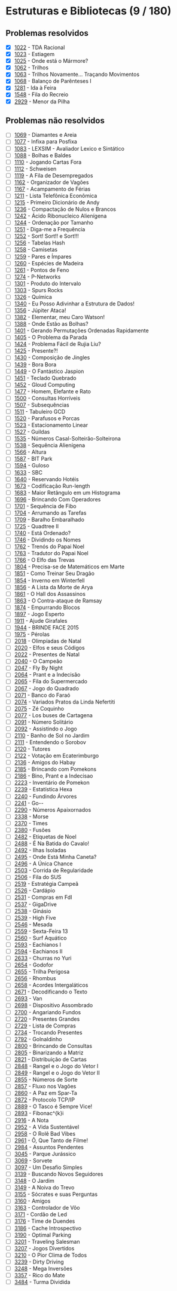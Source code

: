 # Estruturas e Bibliotecas (9 / 180)

## Problemas resolvidos

- [x]  [1022](https://www.beecrowd.com.br/repository/UOJ_1022.html) - TDA Racional
- [x]  [1023](https://www.beecrowd.com.br/repository/UOJ_1023.html) - Estiagem
- [x]  [1025](https://www.beecrowd.com.br/repository/UOJ_1025.html) - Onde está o Mármore?
- [x]  [1062](https://www.beecrowd.com.br/repository/UOJ_1062.html) - Trilhos
- [x]  [1063](https://www.beecrowd.com.br/repository/UOJ_1063.html) - Trilhos Novamente... Traçando Movimentos
- [x]  [1068](https://www.beecrowd.com.br/repository/UOJ_1068.html) - Balanço de Parênteses I
- [x]  [1281](https://www.beecrowd.com.br/repository/UOJ_1281.html) - Ida à Feira
- [x]  [1548](https://www.beecrowd.com.br/repository/UOJ_1548.html) - Fila do Recreio
- [x]  [2929](https://www.beecrowd.com.br/repository/UOJ_2929.html) - Menor da Pilha

## Problemas não resolvidos

- [ ]  [1069](https://www.beecrowd.com.br/repository/UOJ_1069.html) - Diamantes e Areia
- [ ]  [1077](https://www.beecrowd.com.br/repository/UOJ_1077.html) - Infixa para Posfixa
- [ ]  [1083](https://www.beecrowd.com.br/repository/UOJ_1083.html) - LEXSIM - Avaliador Lexico e Sintático
- [ ]  [1088](https://www.beecrowd.com.br/repository/UOJ_1088.html) - Bolhas e Baldes
- [ ]  [1110](https://www.beecrowd.com.br/repository/UOJ_1110.html) - Jogando Cartas Fora
- [ ]  [1112](https://www.beecrowd.com.br/repository/UOJ_1112.html) - Schweisen
- [ ]  [1119](https://www.beecrowd.com.br/repository/UOJ_1119.html) - A Fila de Desempregados
- [ ]  [1162](https://www.beecrowd.com.br/repository/UOJ_1162.html) - Organizador de Vagões
- [ ]  [1167](https://www.beecrowd.com.br/repository/UOJ_1167.html) - Acampamento de Férias
- [ ]  [1211](https://www.beecrowd.com.br/repository/UOJ_1211.html) - Lista Telefônica Econômica
- [ ]  [1215](https://www.beecrowd.com.br/repository/UOJ_1215.html) - Primeiro Dicionário de Andy
- [ ]  [1236](https://www.beecrowd.com.br/repository/UOJ_1236.html) - Compactação de Nulos e Brancos
- [ ]  [1242](https://www.beecrowd.com.br/repository/UOJ_1242.html) - Ácido Ribonucleico Alienígena
- [ ]  [1244](https://www.beecrowd.com.br/repository/UOJ_1244.html) - Ordenação por Tamanho
- [ ]  [1251](https://www.beecrowd.com.br/repository/UOJ_1251.html) - Diga-me a Frequência
- [ ]  [1252](https://www.beecrowd.com.br/repository/UOJ_1252.html) - Sort! Sort!! e Sort!!!
- [ ]  [1256](https://www.beecrowd.com.br/repository/UOJ_1256.html) - Tabelas Hash
- [ ]  [1258](https://www.beecrowd.com.br/repository/UOJ_1258.html) - Camisetas
- [ ]  [1259](https://www.beecrowd.com.br/repository/UOJ_1259.html) - Pares e Ímpares
- [ ]  [1260](https://www.beecrowd.com.br/repository/UOJ_1260.html) - Espécies de Madeira
- [ ]  [1261](https://www.beecrowd.com.br/repository/UOJ_1261.html) - Pontos de Feno
- [ ]  [1274](https://www.beecrowd.com.br/repository/UOJ_1274.html) - P-Networks
- [ ]  [1301](https://www.beecrowd.com.br/repository/UOJ_1301.html) - Produto do Intervalo
- [ ]  [1303](https://www.beecrowd.com.br/repository/UOJ_1303.html) - Spurs Rocks
- [ ]  [1326](https://www.beecrowd.com.br/repository/UOJ_1326.html) - Química
- [ ]  [1340](https://www.beecrowd.com.br/repository/UOJ_1340.html) - Eu Posso Adivinhar a Estrutura de Dados!
- [ ]  [1356](https://www.beecrowd.com.br/repository/UOJ_1356.html) - Júpiter Ataca!
- [ ]  [1382](https://www.beecrowd.com.br/repository/UOJ_1382.html) - Elementar, meu Caro Watson!
- [ ]  [1388](https://www.beecrowd.com.br/repository/UOJ_1388.html) - Onde Estão as Bolhas?
- [ ]  [1401](https://www.beecrowd.com.br/repository/UOJ_1401.html) - Gerando Permutações Ordenadas Rapidamente
- [ ]  [1405](https://www.beecrowd.com.br/repository/UOJ_1405.html) - O Problema da Parada
- [ ]  [1424](https://www.beecrowd.com.br/repository/UOJ_1424.html) - Problema Fácil de Rujia Liu?
- [ ]  [1425](https://www.beecrowd.com.br/repository/UOJ_1425.html) - Presente?!
- [ ]  [1430](https://www.beecrowd.com.br/repository/UOJ_1430.html) - Composição de Jingles
- [ ]  [1439](https://www.beecrowd.com.br/repository/UOJ_1439.html) - Bora Bora
- [ ]  [1449](https://www.beecrowd.com.br/repository/UOJ_1449.html) - O Fantástico Jaspion
- [ ]  [1451](https://www.beecrowd.com.br/repository/UOJ_1451.html) - Teclado Quebrado
- [ ]  [1452](https://www.beecrowd.com.br/repository/UOJ_1452.html) - Gloud Computing
- [ ]  [1477](https://www.beecrowd.com.br/repository/UOJ_1477.html) - Homem, Elefante e Rato
- [ ]  [1500](https://www.beecrowd.com.br/repository/UOJ_1500.html) - Consultas Horríveis
- [ ]  [1507](https://www.beecrowd.com.br/repository/UOJ_1507.html) - Subsequências
- [ ]  [1511](https://www.beecrowd.com.br/repository/UOJ_1511.html) - Tabuleiro GCD
- [ ]  [1520](https://www.beecrowd.com.br/repository/UOJ_1520.html) - Parafusos e Porcas
- [ ]  [1523](https://www.beecrowd.com.br/repository/UOJ_1523.html) - Estacionamento Linear
- [ ]  [1527](https://www.beecrowd.com.br/repository/UOJ_1527.html) - Guildas
- [ ]  [1535](https://www.beecrowd.com.br/repository/UOJ_1535.html) - Números Casal-Solteirão-Solteirona
- [ ]  [1538](https://www.beecrowd.com.br/repository/UOJ_1538.html) - Sequência Alienígena
- [ ]  [1566](https://www.beecrowd.com.br/repository/UOJ_1566.html) - Altura
- [ ]  [1587](https://www.beecrowd.com.br/repository/UOJ_1587.html) - BIT Park
- [ ]  [1594](https://www.beecrowd.com.br/repository/UOJ_1594.html) - Guloso
- [ ]  [1633](https://www.beecrowd.com.br/repository/UOJ_1633.html) - SBC
- [ ]  [1640](https://www.beecrowd.com.br/repository/UOJ_1640.html) - Reservando Hotéis
- [ ]  [1673](https://www.beecrowd.com.br/repository/UOJ_1673.html) - Codificação Run-length
- [ ]  [1683](https://www.beecrowd.com.br/repository/UOJ_1683.html) - Maior Retângulo em um Histograma
- [ ]  [1696](https://www.beecrowd.com.br/repository/UOJ_1696.html) - Brincando Com Operadores
- [ ]  [1701](https://www.beecrowd.com.br/repository/UOJ_1701.html) - Sequência de Fibo
- [ ]  [1704](https://www.beecrowd.com.br/repository/UOJ_1704.html) - Arrumando as Tarefas
- [ ]  [1709](https://www.beecrowd.com.br/repository/UOJ_1709.html) - Baralho Embaralhado
- [ ]  [1725](https://www.beecrowd.com.br/repository/UOJ_1725.html) - Quadtree II
- [ ]  [1740](https://www.beecrowd.com.br/repository/UOJ_1740.html) - Está Ordenado?
- [ ]  [1746](https://www.beecrowd.com.br/repository/UOJ_1746.html) - Dividindo os Nomes
- [ ]  [1762](https://www.beecrowd.com.br/repository/UOJ_1762.html) - Trenós do Papai Noel
- [ ]  [1763](https://www.beecrowd.com.br/repository/UOJ_1763.html) - Tradutor do Papai Noel
- [ ]  [1766](https://www.beecrowd.com.br/repository/UOJ_1766.html) - O Elfo das Trevas
- [ ]  [1804](https://www.beecrowd.com.br/repository/UOJ_1804.html) - Precisa-se de Matemáticos em Marte
- [ ]  [1851](https://www.beecrowd.com.br/repository/UOJ_1851.html) - Como Treinar Seu Dragão
- [ ]  [1854](https://www.beecrowd.com.br/repository/UOJ_1854.html) - Inverno em Winterfell
- [ ]  [1856](https://www.beecrowd.com.br/repository/UOJ_1856.html) - A Lista da Morte de Arya
- [ ]  [1861](https://www.beecrowd.com.br/repository/UOJ_1861.html) - O Hall dos Assassinos
- [ ]  [1863](https://www.beecrowd.com.br/repository/UOJ_1863.html) - O Contra-ataque de Ramsay
- [ ]  [1874](https://www.beecrowd.com.br/repository/UOJ_1874.html) - Empurrando Blocos
- [ ]  [1897](https://www.beecrowd.com.br/repository/UOJ_1897.html) - Jogo Esperto
- [ ]  [1911](https://www.beecrowd.com.br/repository/UOJ_1911.html) - Ajude Girafales
- [ ]  [1944](https://www.beecrowd.com.br/repository/UOJ_1944.html) - BRINDE FACE 2015
- [ ]  [1975](https://www.beecrowd.com.br/repository/UOJ_1975.html) - Pérolas
- [ ]  [2018](https://www.beecrowd.com.br/repository/UOJ_2018.html) - Olimpíadas de Natal
- [ ]  [2020](https://www.beecrowd.com.br/repository/UOJ_2020.html) - Elfos e seus Códigos
- [ ]  [2022](https://www.beecrowd.com.br/repository/UOJ_2022.html) - Presentes de Natal
- [ ]  [2040](https://www.beecrowd.com.br/repository/UOJ_2040.html) - O Campeão
- [ ]  [2047](https://www.beecrowd.com.br/repository/UOJ_2047.html) - Fly By Night
- [ ]  [2064](https://www.beecrowd.com.br/repository/UOJ_2064.html) - Prant e a Indecisão
- [ ]  [2065](https://www.beecrowd.com.br/repository/UOJ_2065.html) - Fila do Supermercado
- [ ]  [2067](https://www.beecrowd.com.br/repository/UOJ_2067.html) - Jogo do Quadrado
- [ ]  [2071](https://www.beecrowd.com.br/repository/UOJ_2071.html) - Banco do Faraó
- [ ]  [2074](https://www.beecrowd.com.br/repository/UOJ_2074.html) - Variados Pratos da Linda Nefertiti
- [ ]  [2075](https://www.beecrowd.com.br/repository/UOJ_2075.html) - Zé Coquinho
- [ ]  [2077](https://www.beecrowd.com.br/repository/UOJ_2077.html) - Los buses de Cartagena
- [ ]  [2091](https://www.beecrowd.com.br/repository/UOJ_2091.html) - Número Solitário
- [ ]  [2092](https://www.beecrowd.com.br/repository/UOJ_2092.html) - Assistindo o Jogo
- [ ]  [2110](https://www.beecrowd.com.br/repository/UOJ_2110.html) - Banho de Sol no Jardim
- [ ]  [2111](https://www.beecrowd.com.br/repository/UOJ_2111.html) - Entendendo o Sorobov
- [ ]  [2120](https://www.beecrowd.com.br/repository/UOJ_2120.html) - Tutores
- [ ]  [2122](https://www.beecrowd.com.br/repository/UOJ_2122.html) - Votação em Ecaterimburgo
- [ ]  [2136](https://www.beecrowd.com.br/repository/UOJ_2136.html) - Amigos do Habay
- [ ]  [2185](https://www.beecrowd.com.br/repository/UOJ_2185.html) - Brincando com Pomekons
- [ ]  [2186](https://www.beecrowd.com.br/repository/UOJ_2186.html) - Bino, Prant e a Indecisao
- [ ]  [2223](https://www.beecrowd.com.br/repository/UOJ_2223.html) - Inventário de Pomekon
- [ ]  [2239](https://www.beecrowd.com.br/repository/UOJ_2239.html) - Estatística Hexa
- [ ]  [2240](https://www.beecrowd.com.br/repository/UOJ_2240.html) - Fundindo Árvores
- [ ]  [2241](https://www.beecrowd.com.br/repository/UOJ_2241.html) - Go--
- [ ]  [2290](https://www.beecrowd.com.br/repository/UOJ_2290.html) - Números Apaixornados
- [ ]  [2338](https://www.beecrowd.com.br/repository/UOJ_2338.html) - Morse
- [ ]  [2370](https://www.beecrowd.com.br/repository/UOJ_2370.html) - Times
- [ ]  [2380](https://www.beecrowd.com.br/repository/UOJ_2380.html) - Fusões
- [ ]  [2482](https://www.beecrowd.com.br/repository/UOJ_2482.html) - Etiquetas de Noel
- [ ]  [2488](https://www.beecrowd.com.br/repository/UOJ_2488.html) - É Na Batida do Cavalo!
- [ ]  [2492](https://www.beecrowd.com.br/repository/UOJ_2492.html) - Ilhas Isoladas
- [ ]  [2495](https://www.beecrowd.com.br/repository/UOJ_2495.html) - Onde Está Minha Caneta?
- [ ]  [2496](https://www.beecrowd.com.br/repository/UOJ_2496.html) - A Única Chance
- [ ]  [2503](https://www.beecrowd.com.br/repository/UOJ_2503.html) - Corrida de Regularidade
- [ ]  [2506](https://www.beecrowd.com.br/repository/UOJ_2506.html) - Fila do SUS
- [ ]  [2519](https://www.beecrowd.com.br/repository/UOJ_2519.html) - Estratégia Campeã
- [ ]  [2526](https://www.beecrowd.com.br/repository/UOJ_2526.html) - Cardápio
- [ ]  [2531](https://www.beecrowd.com.br/repository/UOJ_2531.html) - Compras em FdI
- [ ]  [2537](https://www.beecrowd.com.br/repository/UOJ_2537.html) - GigaDrive
- [ ]  [2538](https://www.beecrowd.com.br/repository/UOJ_2538.html) - Ginásio
- [ ]  [2539](https://www.beecrowd.com.br/repository/UOJ_2539.html) - High Five
- [ ]  [2546](https://www.beecrowd.com.br/repository/UOJ_2546.html) - Mesada
- [ ]  [2559](https://www.beecrowd.com.br/repository/UOJ_2559.html) - Sexta-Feira 13
- [ ]  [2560](https://www.beecrowd.com.br/repository/UOJ_2560.html) - Surf Aquático
- [ ]  [2593](https://www.beecrowd.com.br/repository/UOJ_2593.html) - Eachianos I
- [ ]  [2594](https://www.beecrowd.com.br/repository/UOJ_2594.html) - Eachianos II
- [ ]  [2633](https://www.beecrowd.com.br/repository/UOJ_2633.html) - Churras no Yuri
- [ ]  [2654](https://www.beecrowd.com.br/repository/UOJ_2654.html) - Godofor
- [ ]  [2655](https://www.beecrowd.com.br/repository/UOJ_2655.html) - Trilha Perigosa
- [ ]  [2656](https://www.beecrowd.com.br/repository/UOJ_2656.html) - Rhombus
- [ ]  [2658](https://www.beecrowd.com.br/repository/UOJ_2658.html) - Acordes Intergaláticos
- [ ]  [2671](https://www.beecrowd.com.br/repository/UOJ_2671.html) - Decodificando o Texto
- [ ]  [2693](https://www.beecrowd.com.br/repository/UOJ_2693.html) - Van
- [ ]  [2698](https://www.beecrowd.com.br/repository/UOJ_2698.html) - Dispositivo Assombrado
- [ ]  [2700](https://www.beecrowd.com.br/repository/UOJ_2700.html) - Angariando Fundos
- [ ]  [2720](https://www.beecrowd.com.br/repository/UOJ_2720.html) - Presentes Grandes
- [ ]  [2729](https://www.beecrowd.com.br/repository/UOJ_2729.html) - Lista de Compras
- [ ]  [2734](https://www.beecrowd.com.br/repository/UOJ_2734.html) - Trocando Presentes
- [ ]  [2792](https://www.beecrowd.com.br/repository/UOJ_2792.html) - Golnaldinho
- [ ]  [2800](https://www.beecrowd.com.br/repository/UOJ_2800.html) - Brincando de Consultas
- [ ]  [2805](https://www.beecrowd.com.br/repository/UOJ_2805.html) - Binarizando a Matriz
- [ ]  [2821](https://www.beecrowd.com.br/repository/UOJ_2821.html) - Distribuição de Cartas
- [ ]  [2848](https://www.beecrowd.com.br/repository/UOJ_2848.html) - Rangel e o Jogo do Vetor I
- [ ]  [2849](https://www.beecrowd.com.br/repository/UOJ_2849.html) - Rangel e o Jogo do Vetor II
- [ ]  [2855](https://www.beecrowd.com.br/repository/UOJ_2855.html) - Números de Sorte
- [ ]  [2857](https://www.beecrowd.com.br/repository/UOJ_2857.html) - Fluxo nos Vagões
- [ ]  [2860](https://www.beecrowd.com.br/repository/UOJ_2860.html) - A Paz em Spar-Ta
- [ ]  [2872](https://www.beecrowd.com.br/repository/UOJ_2872.html) - Protocolo TCP/IP
- [ ]  [2889](https://www.beecrowd.com.br/repository/UOJ_2889.html) - O Tasco é Sempre Vice!
- [ ]  [2893](https://www.beecrowd.com.br/repository/UOJ_2893.html) - Fibonac^{k}i
- [ ]  [2916](https://www.beecrowd.com.br/repository/UOJ_2916.html) - A Nota
- [ ]  [2952](https://www.beecrowd.com.br/repository/UOJ_2952.html) - A Vida Sustentável
- [ ]  [2958](https://www.beecrowd.com.br/repository/UOJ_2958.html) - O Rolê Bad Vibes
- [ ]  [2961](https://www.beecrowd.com.br/repository/UOJ_2961.html) - Ô, Que Tanto de Filme!
- [ ]  [2984](https://www.beecrowd.com.br/repository/UOJ_2984.html) - Assuntos Pendentes
- [ ]  [3045](https://www.beecrowd.com.br/repository/UOJ_3045.html) - Parque Jurássico
- [ ]  [3069](https://www.beecrowd.com.br/repository/UOJ_3069.html) - Sorvete
- [ ]  [3097](https://www.beecrowd.com.br/repository/UOJ_3097.html) - Um Desafio Simples
- [ ]  [3139](https://www.beecrowd.com.br/repository/UOJ_3139.html) - Buscando Novos Seguidores
- [ ]  [3148](https://www.beecrowd.com.br/repository/UOJ_3148.html) - O Jardim
- [ ]  [3149](https://www.beecrowd.com.br/repository/UOJ_3149.html) - A Noiva do Trevo
- [ ]  [3155](https://www.beecrowd.com.br/repository/UOJ_3155.html) - Sócrates e suas Perguntas
- [ ]  [3160](https://www.beecrowd.com.br/repository/UOJ_3160.html) - Amigos
- [ ]  [3163](https://www.beecrowd.com.br/repository/UOJ_3163.html) - Controlador de Vôo
- [ ]  [3171](https://www.beecrowd.com.br/repository/UOJ_3171.html) - Cordão de Led
- [ ]  [3176](https://www.beecrowd.com.br/repository/UOJ_3176.html) - Time de Duendes
- [ ]  [3186](https://www.beecrowd.com.br/repository/UOJ_3186.html) - Cache Introspectivo
- [ ]  [3190](https://www.beecrowd.com.br/repository/UOJ_3190.html) - Optimal Parking
- [ ]  [3201](https://www.beecrowd.com.br/repository/UOJ_3201.html) - Traveling Salesman
- [ ]  [3207](https://www.beecrowd.com.br/repository/UOJ_3207.html) - Jogos Divertidos
- [ ]  [3210](https://www.beecrowd.com.br/repository/UOJ_3210.html) - O Pior Clima de Todos
- [ ]  [3239](https://www.beecrowd.com.br/repository/UOJ_3239.html) - Dirty Driving
- [ ]  [3248](https://www.beecrowd.com.br/repository/UOJ_3248.html) - Mega Inversões
- [ ]  [3357](https://www.beecrowd.com.br/repository/UOJ_3357.html) - Rico do Mate
- [ ]  [3484](https://www.beecrowd.com.br/repository/UOJ_3484.html) - Turma Dividida
